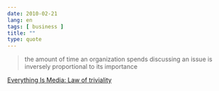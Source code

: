 ```yaml
---
date: 2010-02-21
lang: en
tags: [ business ]
title: ""
type: quote
---
```


> the amount of time an organization spends discussing an issue is
> inversely proportional to its importance

[Everything Is Media: Law of
triviality](http://everythingismedia.tumblr.com/post/393299354/law-of-triviality)

